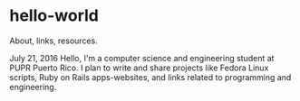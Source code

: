 # hello-world
About, links, resources.

July 21, 2016
Hello, I'm a computer science and engineering student at PUPR Puerto Rico.
I plan to write and share projects like Fedora Linux scripts, Ruby on Rails
apps-websites, and links related to programming and engineering.

